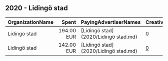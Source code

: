 ## 2020 - Lidingö stad 
|OrganizationName|Spent|PayingAdvertiserNames|CreativeUrls|Impressions|Genders|AgeBrackets|CountryCodes|BillingAddresses|CandidateBallotInformation|
|:---|---:|:---|:---|---:|:---|:---|:---|:---|:---|
|Lidingö stad|194.00 EUR|[Lidingö stad](2020/Lidingö stad.md)|[0](https://www.snap.com/political-ads/asset/3c881077433f48171241fe50ffcab3cd720a8a4c371c23383e9ff8dce799f77f?mediaType=mp4)|87,697||20-|sweden|SE||
|Lidingö stad|142.00 EUR|[Lidingö stad](2020/Lidingö stad.md)|[0](https://www.snap.com/political-ads/asset/9f01a236b506b3453a75dd439f3d70644205e9740dc4a70567792515825dbc93?mediaType=jpg)|36,958||17-|sweden|SE||
